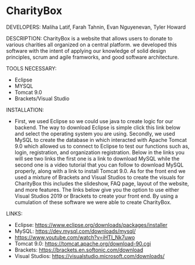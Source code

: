 # CharityBox

DEVELOPERS:
Maliha Latif, Farah Tahnin, Evan Nguyenevan, Tyler Howard

DESCRIPTION:
CharityBox is a website that allows users to donate to various charities all organized on a central
platform. we developed this software with the intent of applying our knowledge of solid
design principles, scrum and agile framworks, and good software architecture.

TOOLS NECESSARY:
* Eclipse
* MYSQL
* Tomcat 9.0
* Brackets/Visual Studio 

INSTALLATION:
* First, we used Eclipse so we could use java to create logic for our backend. The way to download Eclipse is simple click this link below and select the operating system you are using. Secondly, we used MySQL to create the database in which interacted with Apache Tomcat 9.0 which allowed us to connect to Eclipse to test our functions such as, login, registration, and organization registration. Below in the links you will see two links the first one is a link to download MySQL while the second one is a video tutorial that you can follow to download MySQL properly, along with a link to install Tomcat 9.0. As for the front end we used a mixture of Brackets and Visual Studios to create the visuals for CharityBox this includes the slideshow, FAQ page, layout of the website, and more features. The links below give you the option to use either Visual Studios 2019 or Brackets to create your front end. By using a cumulation of these software we were able to create CharityBox.

LINKS:
* Eclipse: https://www.eclipse.org/downloads/packages/installer
* MySQL: https://dev.mysql.com/downloads/mysql/
* https://www.youtube.com/watch?v=iHTI_Nk7uwo
* Tomcat 9.0: https://tomcat.apache.org/download-90.cgi
* Brackets: https://brackets.en.softonic.com/download
* Visual Studios: https://visualstudio.microsoft.com/downloads/
